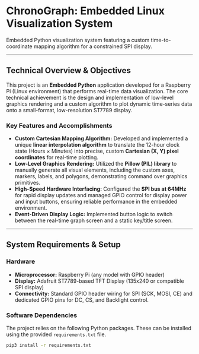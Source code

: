 # ChronoGraph: Embedded Linux Visualization System

Embedded Python visualization system featuring a custom time-to-coordinate mapping algorithm for a constrained SPI display.

---

## Technical Overview & Objectives

This project is an **Embedded Python** application developed for a Raspberry Pi (Linux environment) that performs real-time data visualization. The core technical achievement is the design and implementation of low-level graphics rendering and a custom algorithm to plot dynamic time-series data onto a small-format, low-resolution ST7789 display.

### Key Features and Accomplishments

* **Custom Cartesian Mapping Algorithm:** Developed and implemented a unique **linear interpolation algorithm** to translate the 12-hour clock state (Hours $\times$ Minutes) into precise, custom **Cartesian (X, Y) pixel coordinates** for real-time plotting.
* **Low-Level Graphics Rendering:** Utilized the **Pillow (PIL) library** to manually generate all visual elements, including the custom axes, markers, labels, and polygons, demonstrating command over graphics primitives.
* **High-Speed Hardware Interfacing:** Configured the **SPI bus at 64MHz** for rapid display updates and managed GPIO control for display power and input buttons, ensuring reliable performance in the embedded environment.
* **Event-Driven Display Logic:** Implemented button logic to switch between the real-time graph screen and a static key/title screen.

---

## System Requirements & Setup

### Hardware

* **Microprocessor:** Raspberry Pi (any model with GPIO header)
* **Display:** Adafruit ST7789-based TFT Display (135x240 or compatible SPI display)
* **Connectivity:** Standard GPIO header wiring for SPI (SCK, MOSI, CE) and dedicated GPIO pins for DC, CS, and Backlight control.

### Software Dependencies

The project relies on the following Python packages. These can be installed using the provided `requirements.txt` file.

```bash
pip3 install -r requirements.txt
